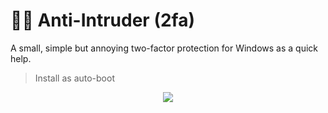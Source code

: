 # :policeman: Anti-Intruder (2fa)

A small, simple but annoying two-factor protection for Windows as a quick help.
> Install as auto-boot

<div align="center">
  <img src="https://github.com/DoctorBIOS1990/anti-intruso-doble-password/blob/main/ScreenShot/Screen.png">
</div>

